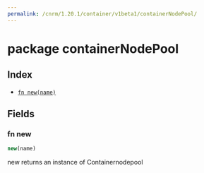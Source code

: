 ```yaml
---
permalink: /cnrm/1.20.1/container/v1beta1/containerNodePool/
---
```


# package containerNodePool



## Index

* [`fn new(name)`](#fn-new)

## Fields

### fn new

```ts
new(name)
```

new returns an instance of Containernodepool